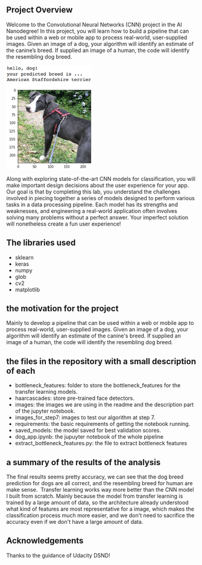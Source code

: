 [//]: # (Image References)

[image1]: ./images/sample_dog_output.png "Sample Output"
[image2]: ./images/vgg16_model.png "VGG-16 Model Keras Layers"
[image3]: ./images/vgg16_model_draw.png "VGG16 Model Figure"


## Project Overview

Welcome to the Convolutional Neural Networks (CNN) project in the AI Nanodegree! In this project, you will learn how to build a pipeline that can be used within a web or mobile app to process real-world, user-supplied images.  Given an image of a dog, your algorithm will identify an estimate of the canine’s breed.  If supplied an image of a human, the code will identify the resembling dog breed.  

![Sample Output][image1]

Along with exploring state-of-the-art CNN models for classification, you will make important design decisions about the user experience for your app.  Our goal is that by completing this lab, you understand the challenges involved in piecing together a series of models designed to perform various tasks in a data processing pipeline.  Each model has its strengths and weaknesses, and engineering a real-world application often involves solving many problems without a perfect answer.  Your imperfect solution will nonetheless create a fun user experience!

## The libraries used
- sklearn
- keras
- numpy
- glob
- cv2
- matplotlib

## the motivation for the project
Mainly to develop a pipeline that can be used within a web or mobile app to process real-world, user-supplied images. Given an image of a dog, your algorithm will identify an estimate of the canine's breed. If supplied an image of a human, the code will identify the resembling dog breed.

## the files in the repository with a small description of each
- bottleneck_features: folder to store the bottleneck_features for the transfer learning models.
- haarcascades: store pre-trained face detectors.
- images: the images we are using in the readme and the description part of the jupyter notebook.
- images_for_step7: images to test our algorithm at step 7.
- requirements: the basic requirements of getting the notebook running.
- saved_models: the model saved for best validation scores.
- dog_app.ipynb: the jupuyter notebook of the whole pipeline
- extract_bottleneck_features.py: the file to extract bottleneck features

## a summary of the results of the analysis
The final results seems pretty accuracy, we can see that the dog breed prediction for dogs are all correct, and the resembling breed for human are make sense. 
Transfer learning works way more better than the CNN model I built from scratch. Mainly because the model from transfer learning is trained by a large amount of data, so the architecture already understood what kind of features are most representative for a image, which makes the classification process much more easier, and we don't need to sacrifice the accuracy even if we don't have a large amount of data.

## Acknowledgements
Thanks to the guidance of Udacity DSND!
